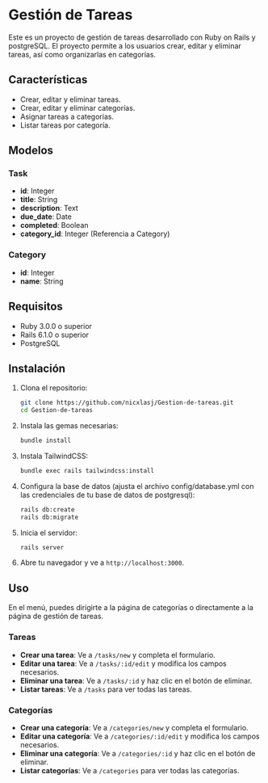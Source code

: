 
# Gestión de Tareas

Este es un proyecto de gestión de tareas desarrollado con Ruby on Rails y postgreSQL. El proyecto permite a los usuarios crear, editar y eliminar tareas, así como organizarlas en categorías.

## Características

- Crear, editar y eliminar tareas.
- Crear, editar y eliminar categorías.
- Asignar tareas a categorías.
- Listar tareas por categoría.

## Modelos

### Task

- **id**: Integer
- **title**: String
- **description**: Text
- **due_date**: Date
- **completed**: Boolean
- **category_id**: Integer (Referencia a Category)

### Category

- **id**: Integer
- **name**: String

## Requisitos

- Ruby 3.0.0 o superior
- Rails 6.1.0 o superior
- PostgreSQL

## Instalación

1. Clona el repositorio:

    ```sh
    git clone https://github.com/nicxlasj/Gestion-de-tareas.git
    cd Gestion-de-tareas
    ```

2. Instala las gemas necesarias:

    ```sh
    bundle install
    ```
    
3. Instala TailwindCSS:

    ```sh
    bundle exec rails tailwindcss:install 
    ```


4. Configura la base de datos (ajusta el archivo config/database.yml con las credenciales de tu base de datos de postgresql):

    ```sh
    rails db:create
    rails db:migrate
    ```

5. Inicia el servidor:

    ```sh
    rails server
    ```

6. Abre tu navegador y ve a `http://localhost:3000`.

## Uso

En el menú, puedes dirigirte a la página de categorías o directamente a la página de gestión de tareas.

### Tareas

- **Crear una tarea**: Ve a `/tasks/new` y completa el formulario.
- **Editar una tarea**: Ve a `/tasks/:id/edit` y modifica los campos necesarios.
- **Eliminar una tarea**: Ve a `/tasks/:id` y haz clic en el botón de eliminar.
- **Listar tareas**: Ve a `/tasks` para ver todas las tareas.

### Categorías

- **Crear una categoría**: Ve a `/categories/new` y completa el formulario.
- **Editar una categoría**: Ve a `/categories/:id/edit` y modifica los campos necesarios.
- **Eliminar una categoría**: Ve a `/categories/:id` y haz clic en el botón de eliminar.
- **Listar categorías**: Ve a `/categories` para ver todas las categorías.


